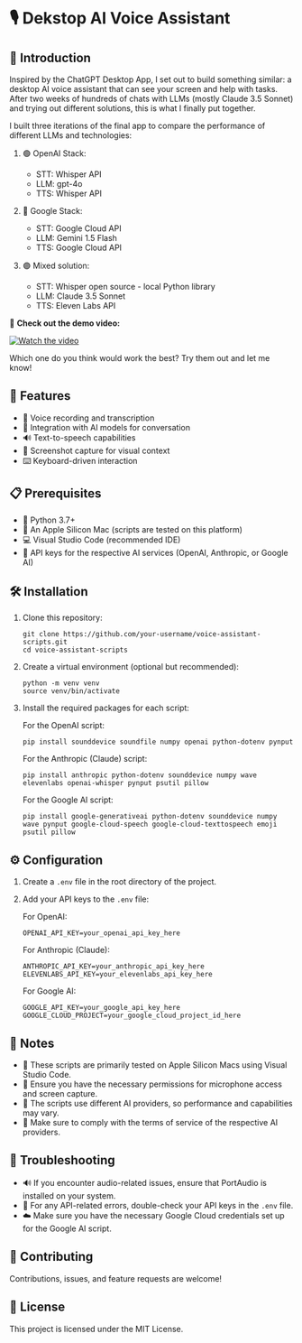 # 🎙️ Dekstop AI Voice Assistant

## 🌟 Introduction

Inspired by the ChatGPT Desktop App, I set out to build something similar: a desktop AI voice assistant that can see your screen and help with tasks. After two weeks of hundreds of chats with LLMs (mostly Claude 3.5 Sonnet) and trying out different solutions, this is what I finally put together.

I built three iterations of the final app to compare the performance of different LLMs and technologies:

1. 🟢 OpenAI Stack:
   - STT: Whisper API
   - LLM: gpt-4o
   - TTS: Whisper API

2. 🔵 Google Stack:
   - STT: Google Cloud API
   - LLM: Gemini 1.5 Flash
   - TTS: Google Cloud API

3. 🟣 Mixed solution:
   - STT: Whisper open source - local Python library
   - LLM: Claude 3.5 Sonnet
   - TTS: Eleven Labs API

🎥 **Check out the demo video:**

[![Watch the video](https://img.youtube.com/vi/eiCKWsXfc6g/0.jpg)](https://youtu.be/eiCKWsXfc6g)


Which one do you think would work the best? Try them out and let me know!

## 🚀 Features

- 🎤 Voice recording and transcription
- 🤖 Integration with AI models for conversation
- 🔊 Text-to-speech capabilities
- 📸 Screenshot capture for visual context
- ⌨️ Keyboard-driven interaction

## 📋 Prerequisites

- 🐍 Python 3.7+
- 🍎 An Apple Silicon Mac (scripts are tested on this platform)
- 💻 Visual Studio Code (recommended IDE)
- 🔑 API keys for the respective AI services (OpenAI, Anthropic, or Google AI)

## 🛠️ Installation

1. Clone this repository:
   ```
   git clone https://github.com/your-username/voice-assistant-scripts.git
   cd voice-assistant-scripts
   ```

2. Create a virtual environment (optional but recommended):
   ```
   python -m venv venv
   source venv/bin/activate
   ```

3. Install the required packages for each script:

   For the OpenAI script:
   ```
   pip install sounddevice soundfile numpy openai python-dotenv pynput
   ```

   For the Anthropic (Claude) script:
   ```
   pip install anthropic python-dotenv sounddevice numpy wave elevenlabs openai-whisper pynput psutil pillow
   ```

   For the Google AI script:
   ```
   pip install google-generativeai python-dotenv sounddevice numpy wave pynput google-cloud-speech google-cloud-texttospeech emoji psutil pillow
   ```

## ⚙️ Configuration

1. Create a `.env` file in the root directory of the project.
2. Add your API keys to the `.env` file:

   For OpenAI:
   ```
   OPENAI_API_KEY=your_openai_api_key_here
   ```

   For Anthropic (Claude):
   ```
   ANTHROPIC_API_KEY=your_anthropic_api_key_here
   ELEVENLABS_API_KEY=your_elevenlabs_api_key_here
   ```

   For Google AI:
   ```
   GOOGLE_API_KEY=your_google_api_key_here
   GOOGLE_CLOUD_PROJECT=your_google_cloud_project_id_here
   ```

## 📝 Notes

- 🍎 These scripts are primarily tested on Apple Silicon Macs using Visual Studio Code.
- 🎤 Ensure you have the necessary permissions for microphone access and screen capture.
- 🤖 The scripts use different AI providers, so performance and capabilities may vary.
- 📜 Make sure to comply with the terms of service of the respective AI providers.

## 🔧 Troubleshooting

- 🔊 If you encounter audio-related issues, ensure that PortAudio is installed on your system.
- 🔑 For any API-related errors, double-check your API keys in the `.env` file.
- ☁️ Make sure you have the necessary Google Cloud credentials set up for the Google AI script.

## 🤝 Contributing

Contributions, issues, and feature requests are welcome!

## 📄 License

This project is licensed under the MIT License.
